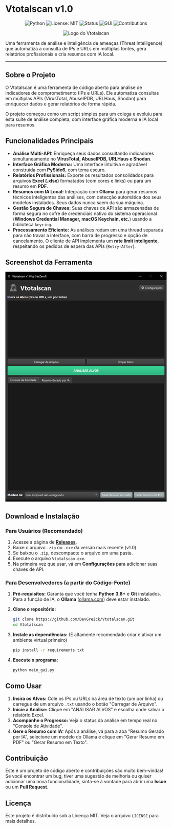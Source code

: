 # Vtotalscan v1.0

<div align="center">

![Python](https://img.shields.io/badge/python-3.8+-blue.svg)
![License: MIT](https://img.shields.io/badge/License-MIT-green.svg)
![Status](https://img.shields.io/badge/status-active-success.svg)
![GUI](https://img.shields.io/badge/GUI-PySide6-purple.svg)
![Contributions](https://img.shields.io/badge/contributions-welcome-brightgreen.svg)

</div>

<p align="center">
  <img src="spy2-1.png" alt="Logo do Vtotalscan" width="150">
</p>

Uma ferramenta de análise e inteligência de ameaças (Threat Intelligence) que automatiza a consulta de IPs e URLs em múltiplas fontes, gera relatórios profissionais e cria resumos com IA local.

---

## Sobre o Projeto

O Vtotalscan é uma ferramenta de código aberto para análise de indicadores de comprometimento (IPs e URLs). Ele automatiza consultas em múltiplas APIs (VirusTotal, AbuseIPDB, URLHaus, Shodan) para enriquecer dados e gerar relatórios de forma rápida.

O projeto começou como um script simples para um colega e evoluiu para esta suíte de análise completa, com interface gráfica moderna e IA local para resumos.

## Funcionalidades Principais

* **Análise Multi-API:** Enriqueça seus dados consultando indicadores simultaneamente no **VirusTotal, AbuseIPDB, URLHaus e Shodan**.
* **Interface Gráfica Moderna:** Uma interface intuitiva e agradável construída com **PySide6**, com tema escuro.
* **Relatórios Profissionais:** Exporte os resultados consolidados para arquivos **Excel (.xlsx)** formatados (com cores e links) ou para um resumo em **PDF**.
* **Resumos com IA Local:** Integração com **Ollama** para gerar resumos técnicos inteligentes das análises, com detecção automática dos seus modelos instalados. Seus dados nunca saem da sua máquina.
* **Gestão Segura de Chaves:** Suas chaves de API são armazenadas de forma segura no cofre de credenciais nativo do sistema operacional (**Windows Credential Manager, macOS Keychain, etc.**) usando a biblioteca `keyring`.
* **Processamento Eficiente:** As análises rodam em uma thread separada para não travar a interface, com barra de progresso e opção de cancelamento. O cliente de API implementa um **rate limit inteligente**, respeitando os pedidos de espera das APIs (`Retry-After`).

## Screenshot da Ferramenta

<p align="center">
  <img src="vtotalscan.png" alt="Screenshot da Aplicação">
</p>

## Download e Instalação

### Para Usuários (Recomendado)

1.  Acesse a página de **[Releases](https://github.com/DevGreick/Vtotalscan/releases)**.
2.  Baixe o arquivo `.zip` ou `.exe` da versão mais recente (v1.0).
3.  Se baixou o `.zip`, descompacte o arquivo em uma pasta.
4.  Execute o arquivo `Vtotalscan.exe`.
5.  Na primeira vez que usar, vá em **Configurações** para adicionar suas chaves de API.

### Para Desenvolvedores (a partir do Código-Fonte)

1.  **Pré-requisitos:** Garanta que você tenha **Python 3.8+** e **Git** instalados. Para a função de IA, o **Ollama** ([ollama.com](https://ollama.com)) deve estar instalado.

2.  **Clone o repositório:**
    ```bash
    git clone https://github.com/DevGreick/Vtotalscan.git
    cd Vtotalscan
    ```

3.  **Instale as dependências:**
    (É altamente recomendado criar e ativar um ambiente virtual primeiro)
    ```bash
    pip install -r requirements.txt
    ```

4.  **Execute o programa:**
    ```bash
    python main_gui.py
    ```

## Como Usar

1.  **Insira os Alvos:** Cole os IPs ou URLs na área de texto (um por linha) ou carregue de um arquivo `.txt` usando o botão "Carregar de Arquivo".
2.  **Inicie a Análise:** Clique em "ANALISAR ALVOS" e escolha onde salvar o relatório Excel.
3.  **Acompanhe o Progresso:** Veja o status da análise em tempo real no "Console de Atividade".
4.  **Gere o Resumo com IA:** Após a análise, vá para a aba "Resumo Gerado por IA", selecione um modelo do Ollama e clique em "Gerar Resumo em PDF" ou "Gerar Resumo em Texto".

## Contribuição

Este é um projeto de código aberto e contribuições são muito bem-vindas! Se você encontrar um bug, tiver uma sugestão de melhoria ou quiser adicionar uma nova funcionalidade, sinta-se à vontade para abrir uma **Issue** ou um **Pull Request**.

## Licença

Este projeto é distribuído sob a Licença MIT. Veja o arquivo `LICENSE` para mais detalhes.
